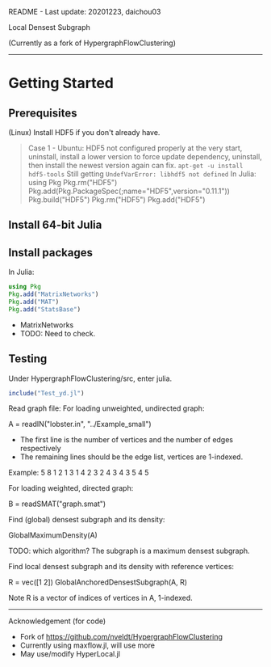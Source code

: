 README - Last update: 20201223, daichou03

Local Densest Subgraph

(Currently as a fork of HypergraphFlowClustering)

------

# Getting Started

## Prerequisites
(Linux) Install HDF5 if you don't already have.

> Case 1 - Ubuntu: HDF5 not configured properly at the very start, uninstall, install a lower version to force update dependency, uninstall, then install the newest version again can fix.
> `apt-get -u install hdf5-tools`
> Still getting `UndefVarError: libhdf5 not defined`
> In Julia:
> using Pkg
> Pkg.rm("HDF5")
> Pkg.add(Pkg.PackageSpec(;name="HDF5",version="0.11.1"))
> Pkg.build("HDF5")
> Pkg.rm("HDF5")
> Pkg.add("HDF5")

## Install 64-bit Julia

## Install packages
In Julia:
```julia
using Pkg
Pkg.add("MatrixNetworks")
Pkg.add("MAT")
Pkg.add("StatsBase")
```
* MatrixNetworks
* TODO: Need to check.

## Testing
Under HypergraphFlowClustering/src, enter julia.
```julia
include("Test_yd.jl")
```

Read graph file:
For loading unweighted, undirected graph:

A = readIN("lobster.in", "../Example_small")

- The first line is the number of vertices and the number of edges respectively
- The remaining lines should be the edge list, vertices are 1-indexed.

Example:
5 8
1 2
1 3
1 4
2 3
2 4
3 4
3 5
4 5

For loading weighted, directed graph:

B = readSMAT("graph.smat")

Find (global) densest subgraph and its density:

GlobalMaximumDensity(A)

TODO: which algorithm?
The subgraph is a maximum densest subgraph.

Find local densest subgraph and its density with reference vertices:

R = vec([1 2])
GlobalAnchoredDensestSubgraph(A, R)

Note R is a vector of indices of vertices in A, 1-indexed.

------
Acknowledgement (for code)

- Fork of https://github.com/nveldt/HypergraphFlowClustering
- Currently using maxflow.jl, will use more
- May use/modify HyperLocal.jl
